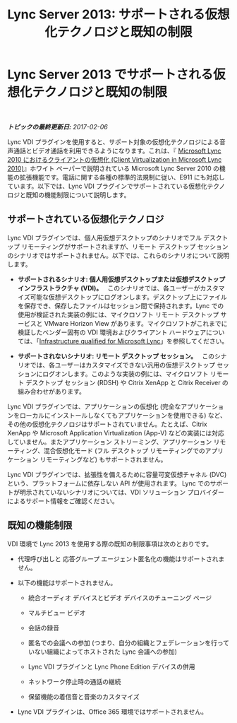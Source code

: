 ﻿---
title: 'Lync Server 2013: サポートされる仮想化テクノロジと既知の制限'
TOCTitle: サポートされる仮想化テクノロジと既知の制限
ms:assetid: 6d3d749d-e840-4c05-afae-d6e69e7616aa
ms:mtpsurl: https://technet.microsoft.com/ja-jp/library/JJ204982(v=OCS.15)
ms:contentKeyID: 48272400
ms.date: 02/07/2017
mtps_version: v=OCS.15
ms.translationtype: HT
---

# Lync Server 2013 でサポートされる仮想化テクノロジと既知の制限

 

_**トピックの最終更新日:** 2017-02-06_

Lync VDI プラグインを使用すると、サポート対象の仮想化テクノロジによる音声通話とビデオ通話を利用できるようになります。これは、『 [Microsoft Lync 2010 におけるクライアントの仮想化 (Client Virtualization in Microsoft Lync 2010)](http://go.microsoft.com/fwlink/?linkid=330447)』ホワイト ペーパーで説明されている Microsoft Lync Server 2010 の機能の拡張機能です。電話に関する各種の標準的法規制に従い、E911 にも対応しています。以下では、Lync VDI プラグインでサポートされている仮想化テクノロジと既知の機能制限について説明します。

## サポートされている仮想化テクノロジ

Lync VDI プラグインでは、個人用仮想デスクトップのシナリオでフル デスクトップ リモーティングがサポートされますが、リモート デスクトップ セッションのシナリオではサポートされません。以下では、これらのシナリオについて説明します。

  - **サポートされるシナリオ: 個人用仮想デスクトップまたは仮想デスクトップ インフラストラクチャ (VDI)。**   このシナリオでは、各ユーザーがカスタマイズ可能な仮想デスクトップにログオンします。デスクトップ上にファイルを保存でき、保存したファイルはセッション間で保持されます。Lync での使用が検証された実装の例には、マイクロソフト リモート デスクトップ サービスと VMware Horizon View があります。マイクロソフトがこれまでに検証したベンダー固有の VDI 環境およびクライアント ハードウェアについては、「[Infrastructure qualified for Microsoft Lync](http://go.microsoft.com/fwlink/?linkid=313435)」を参照してください。

  - **サポートされないシナリオ: リモート デスクトップ セッション。**   このシナリオでは、各ユーザーはカスタマイズできない汎用の仮想デスクトップ セッションにログオンします。このような実装の例には、マイクロソフト リモート デスクトップ セッション (RDSH) や Citrix XenApp と Citrix Receiver の組み合わせがあります。

Lync VDI プラグインでは、アプリケーションの仮想化 (完全なアプリケーションをローカルにインストールしなくてもアプリケーションを使用できる) など、その他の仮想化テクノロジはサポートされていません。たとえば、Citrix XenApp や Microsoft Application Virtualization (App-V) などの実装には対応していません。またアプリケーション ストリーミング、アプリケーション リモーティング、混合仮想化モード (フル デスクトップ リモーティングでのアプリケーション リモーティングなど) もサポートされません。

Lync VDI プラグインでは、拡張性を備えるために容量可変仮想チャネル (DVC) という、プラットフォームに依存しない API が使用されます。 Lync でのサポートが明示されていないシナリオについては、VDI ソリューション プロバイダーによるサポート情報をご確認ください。

## 既知の機能制限

VDI 環境で Lync 2013 を使用する際の既知の制限事項は次のとおりです。

  - 代理呼び出しと 応答グループ エージェント匿名化の機能はサポートされません。

  - 以下の機能はサポートされません。
    
      - 統合オーディオ デバイスとビデオ デバイスのチューニング ページ
    
      - マルチビュー ビデオ
    
      - 会話の録音
    
      - 匿名での会議への参加 (つまり、自分の組織とフェデレーションを行っていない組織によってホストされた Lync 会議への参加)
    
      - Lync VDI プラグインと Lync Phone Edition デバイスの併用
    
      - ネットワーク停止時の通話の継続
    
      - 保留機能の着信音と音楽のカスタマイズ

  - Lync VDI プラグインは、Office 365 環境ではサポートされません。

